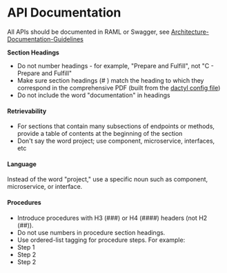# API Documentation

All APIs should be documented in RAML or Swagger, see [Architecture-Documentation-Guidelines](contribute/Architecture-Documentation-Guidelines.md)


**Section Headings**

* Do not number headings - for example, "Prepare and Fulfill", not "C - Prepare and Fulfill"
* Make sure section headings \(\# \) match the heading to which they correspond in the comprehensive PDF \(built from the [dactyl config file](https://github.com/Mojaloop/Docs/blob/master/ExportDocs/dactyl-config.yml)\)
* Do not include the word "documentation" in headings

#### Retrievability

* For sections that contain many subsections of endpoints or methods, provide a table of contents at the beginning of the section
* Don't say the word project; use component, microservice, interfaces, etc

#### Language

Instead of the word "project," use a specific noun such as component, microservice, or interface.

#### Procedures

* Introduce procedures with H3 \(\#\#\#\) or H4 \(\#\#\#\#\) headers \(not H2 \(\#\#\)\).
* Do not use numbers in procedure section headings.
* Use ordered-list tagging for procedure steps. For example:
* Step 1
* Step 2
* Step 2
